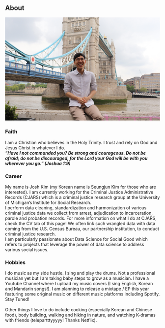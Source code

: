 ## About

![Me in London!](/assets/img/IMG_4301.jpg)

### Faith

I am a Christian who believes in the Holy Trinity. I trust and rely on God and Jesus Christ in whatever I do. <br>
***"Have I not commanded you? Be strong and courageous. Do not be afraid; do not be discouraged, for the Lord your God will be with you wherever you go." (Joshua 1:9)***

### Career

My name is Josh Kim (my Korean name is Seungjun Kim for those who are interested). I am currently working for the Criminal Justice Administrative Records (CJARS) which is a criminal justice research group at the University of Michigan’s Institute for Social Research. <br>
I perform data cleaning, standardization and harmonization of various criminal justice data we collect from arrest, adjudication to incarceration, parole and probation records. For more information on what I do at CJARS, check the CV tab of this page! We often link such wrangled data with data coming from the U.S. Census Bureau, our partnership institution, to conduct criminal justice research. <br>
I am particularly passionate about Data Science for Social Good which refers to projects that leverage the power of data science to address various social issues. 

### Hobbies

I do music as my side hustle. I sing and play the drums. Not a professional musician yet but I am taking baby steps to grow as a musician. I have a Youtube Channel where I upload my music covers (I sing English, Korean and Mandarin songs!). I am planning to release a mixtape / EP this year featuring some original music on different music platforms including Spotify. Stay Tuned! <br><br>
Other things I love to do include cooking (especially Korean and Chinese food), body building, walking and hiking in nature, and watching K-dramas with friends (telepartttyyyyy! Thanks Netflix).































